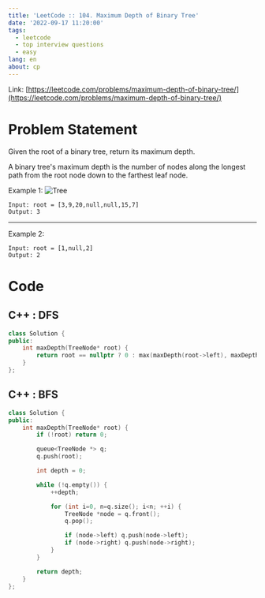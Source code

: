 ```yaml
---
title: 'LeetCode :: 104. Maximum Depth of Binary Tree'
date: '2022-09-17 11:20:00'
tags:
  - leetcode
  - top interview questions
  - easy
lang: en
about: cp
---
```


Link: [https://leetcode.com/problems/maximum-depth-of-binary-tree/](https://leetcode.com/problems/maximum-depth-of-binary-tree/)

# Problem Statement

Given the root of a binary tree, return its maximum depth.

A binary tree's maximum depth is the number of nodes along the longest path from the root node down to the farthest leaf node.

Example 1:
![Tree](https://assets.leetcode.com/uploads/2020/11/26/tmp-tree.jpg)

```text
Input: root = [3,9,20,null,null,15,7]
Output: 3
```

---

Example 2:

```text
Input: root = [1,null,2]
Output: 2
```

# Code

## C++ : DFS

```cpp
class Solution {
public:
    int maxDepth(TreeNode* root) {
        return root == nullptr ? 0 : max(maxDepth(root->left), maxDepth(root->right)) + 1;
    }
};
```

## C++ : BFS

```cpp
class Solution {
public:
    int maxDepth(TreeNode* root) {
        if (!root) return 0;

        queue<TreeNode *> q;
        q.push(root);

        int depth = 0;

        while (!q.empty()) {
            ++depth;

            for (int i=0, n=q.size(); i<n; ++i) {
                TreeNode *node = q.front();
                q.pop();

                if (node->left) q.push(node->left);
                if (node->right) q.push(node->right);
            }
        }

        return depth;
    }
};
```
